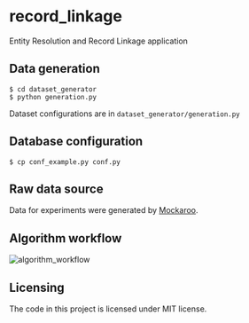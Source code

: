# record_linkage
Entity Resolution and Record Linkage application
## Data generation
```
$ cd dataset_generator
$ python generation.py
```
Dataset configurations are in `dataset_generator/generation.py`
## Database configuration
```
$ cp conf_example.py conf.py
```
## Raw data source
Data for experiments were generated by [Mockaroo](https://www.mockaroo.com).

## Algorithm workflow 
![algorithm_workflow](https://i.imgur.com/dd3E7tZ.png)

## Licensing
The code in this project is licensed under MIT license.
